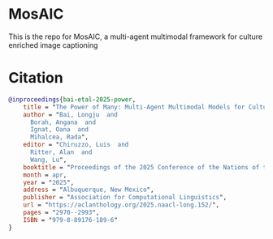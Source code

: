 # MosAIC
This is the repo for MosAIC, a multi-agent multimodal framework for culture enriched image captioning

# Citation

```bibtex
@inproceedings{bai-etal-2025-power,
    title = "The Power of Many: Multi-Agent Multimodal Models for Cultural Image Captioning",
    author = "Bai, Longju  and
      Borah, Angana  and
      Ignat, Oana  and
      Mihalcea, Rada",
    editor = "Chiruzzo, Luis  and
      Ritter, Alan  and
      Wang, Lu",
    booktitle = "Proceedings of the 2025 Conference of the Nations of the Americas Chapter of the Association for Computational Linguistics: Human Language Technologies (Volume 1: Long Papers)",
    month = apr,
    year = "2025",
    address = "Albuquerque, New Mexico",
    publisher = "Association for Computational Linguistics",
    url = "https://aclanthology.org/2025.naacl-long.152/",
    pages = "2970--2993",
    ISBN = "979-8-89176-189-6"
}
```
